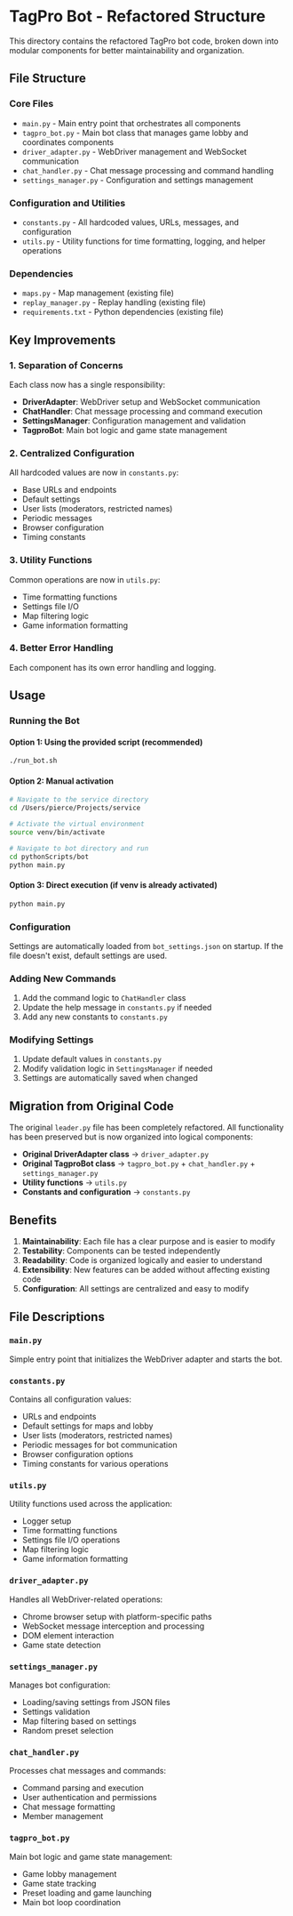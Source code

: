 # TagPro Bot - Refactored Structure

This directory contains the refactored TagPro bot code, broken down into modular components for better maintainability and organization.

## File Structure

### Core Files
- `main.py` - Main entry point that orchestrates all components
- `tagpro_bot.py` - Main bot class that manages game lobby and coordinates components
- `driver_adapter.py` - WebDriver management and WebSocket communication
- `chat_handler.py` - Chat message processing and command handling
- `settings_manager.py` - Configuration and settings management

### Configuration and Utilities
- `constants.py` - All hardcoded values, URLs, messages, and configuration
- `utils.py` - Utility functions for time formatting, logging, and helper operations

### Dependencies
- `maps.py` - Map management (existing file)
- `replay_manager.py` - Replay handling (existing file)
- `requirements.txt` - Python dependencies (existing file)

## Key Improvements

### 1. Separation of Concerns
Each class now has a single responsibility:
- **DriverAdapter**: WebDriver setup and WebSocket communication
- **ChatHandler**: Chat message processing and command execution
- **SettingsManager**: Configuration management and validation
- **TagproBot**: Main bot logic and game state management

### 2. Centralized Configuration
All hardcoded values are now in `constants.py`:
- Base URLs and endpoints
- Default settings
- User lists (moderators, restricted names)
- Periodic messages
- Browser configuration
- Timing constants

### 3. Utility Functions
Common operations are now in `utils.py`:
- Time formatting functions
- Settings file I/O
- Map filtering logic
- Game information formatting

### 4. Better Error Handling
Each component has its own error handling and logging.

## Usage

### Running the Bot

#### Option 1: Using the provided script (recommended)
```bash
./run_bot.sh
```

#### Option 2: Manual activation
```bash
# Navigate to the service directory
cd /Users/pierce/Projects/service

# Activate the virtual environment
source venv/bin/activate

# Navigate to bot directory and run
cd pythonScripts/bot
python main.py
```

#### Option 3: Direct execution (if venv is already activated)
```bash
python main.py
```

### Configuration
Settings are automatically loaded from `bot_settings.json` on startup. If the file doesn't exist, default settings are used.

### Adding New Commands
1. Add the command logic to `ChatHandler` class
2. Update the help message in `constants.py` if needed
3. Add any new constants to `constants.py`

### Modifying Settings
1. Update default values in `constants.py`
2. Modify validation logic in `SettingsManager` if needed
3. Settings are automatically saved when changed

## Migration from Original Code

The original `leader.py` file has been completely refactored. All functionality has been preserved but is now organized into logical components:

- **Original DriverAdapter class** → `driver_adapter.py`
- **Original TagproBot class** → `tagpro_bot.py` + `chat_handler.py` + `settings_manager.py`
- **Utility functions** → `utils.py`
- **Constants and configuration** → `constants.py`

## Benefits

1. **Maintainability**: Each file has a clear purpose and is easier to modify
2. **Testability**: Components can be tested independently
3. **Readability**: Code is organized logically and easier to understand
4. **Extensibility**: New features can be added without affecting existing code
5. **Configuration**: All settings are centralized and easy to modify

## File Descriptions

### `main.py`
Simple entry point that initializes the WebDriver adapter and starts the bot.

### `constants.py`
Contains all configuration values:
- URLs and endpoints
- Default settings for maps and lobby
- User lists (moderators, restricted names)
- Periodic messages for bot communication
- Browser configuration options
- Timing constants for various operations

### `utils.py`
Utility functions used across the application:
- Logger setup
- Time formatting functions
- Settings file I/O operations
- Map filtering logic
- Game information formatting

### `driver_adapter.py`
Handles all WebDriver-related operations:
- Chrome browser setup with platform-specific paths
- WebSocket message interception and processing
- DOM element interaction
- Game state detection

### `settings_manager.py`
Manages bot configuration:
- Loading/saving settings from JSON files
- Settings validation
- Map filtering based on settings
- Random preset selection

### `chat_handler.py`
Processes chat messages and commands:
- Command parsing and execution
- User authentication and permissions
- Chat message formatting
- Member management

### `tagpro_bot.py`
Main bot logic and game state management:
- Game lobby management
- Game state tracking
- Preset loading and game launching
- Main bot loop coordination
